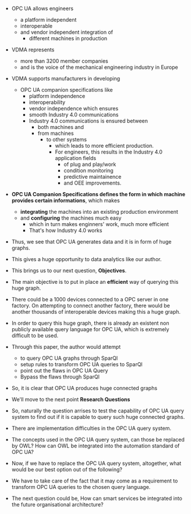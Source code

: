 - OPC UA allows engineers               
    - a platform independent
    - interoperable
    - and vendor independent integration of 
        - different machines in production

- VDMA represents 
    - more than 3200 member companies 
    - and is the voice of the mechanical engineering industry in Europe

- VDMA supports manufacturers in developing
    - OPC UA companion specifications like 
        - platform independence
        - interoperability
        - vendor independence 
    which ensures 
        - smooth Industry 4.0 communications
        - Industry 4.0 communications is ensured between 
            - both machines and 
            - from machines 
                - to other systems
                    - which leads to more efficient production.
                    - For engineers, this results in the Industry 4.0 application fields
                        - of plug and play/work
                        - condition monitoring
                        - predictive maintainence 
                        - and OEE improvements.
                            

- **OPC UA Companion Specifications defines the form in which machine provides certain informations**, which makes
    - **integrating** the machines into an existing production environment
    - and **configuring** the machines much easy
        - which in turn makes enginners' work, much more efficient
        - That's how Industry 4.0 works


- Thus, we see that OPC UA generates data and it is in form of huge graphs.
- This gives a huge opportunity to data analytics like our author.
- This brings us to our next question, **Objectives**.
- The main objective is to put in place an **efficient** way of querying this huge graph.
- There could be a 1000 devices connected to a OPC server in one factory. On attempting to connect another factory, there would be another thousands of interoperable devices making this a huge graph.
- In order to query this huge graph, there is already an existent non publicly available query language for OPC UA, which is extremely difficult to be used.
- Through this paper, the author would attempt 
    - to query OPC UA graphs through SparQl
    - setup rules to transform OPC UA queries to SparQl
    - point out the flaws in OPC UA Query
    - Bypass the flaws through SparQl

- So, it is clear that OPC UA produces huge connected graphs
- We'll move to the next point **Research Questions**
- So, naturally the question arrises to test the capability of OPC UA query system to find out if it is capable to query such huge connected graphs.
- There are implementation difficulties in the OPC UA query system.
- The concepts used in the OPC UA query system, can those be replaced by OWL? How can OWL be integrated into the automation standard of OPC UA?
- Now, if we have to replace the OPC UA query system, altogether, what would be our best option out of the following?
- We have to take care of the fact that it may come as a requirement to transform OPC UA queries to the chosen query language.

- The next question could be, How can smart services be integrated into the future organisational architecture?



